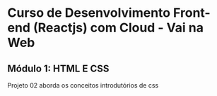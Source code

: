 # Curso de Desenvolvimento Front-end (Reactjs) com Cloud - Vai na Web
## Módulo 1: HTML E CSS

Projeto 02 aborda os conceitos introdutórios de css
